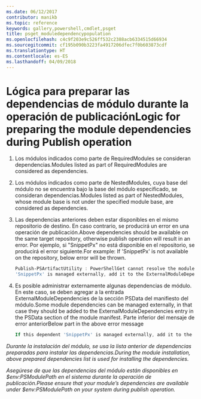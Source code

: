 ```yaml
---
ms.date: 06/12/2017
contributor: manikb
ms.topic: reference
keywords: gallery,powershell,cmdlet,psget
title: psget_moduledependencypopulation
ms.openlocfilehash: c4c9f203e9c526ff532c2388acb6334515d66934
ms.sourcegitcommit: cf195b090b3223fa4917206dfec7f0b603873cdf
ms.translationtype: HT
ms.contentlocale: es-ES
ms.lasthandoff: 04/09/2018
---
```

# <a name="logic-for-preparing-the-module-dependencies-during-publish-operation"></a><span data-ttu-id="38614-103">Lógica para preparar las dependencias de módulo durante la operación de publicación</span><span class="sxs-lookup"><span data-stu-id="38614-103">Logic for preparing the module dependencies during Publish operation</span></span>
1.  <span data-ttu-id="38614-104">Los módulos indicados como parte de RequiredModules se consideran dependencias.</span><span class="sxs-lookup"><span data-stu-id="38614-104">Modules listed as part of RequiredModules are considered as dependencies.</span></span>
2.  <span data-ttu-id="38614-105">Los módulos indicados como parte de NestedModules, cuya base del módulo no se encuentra bajo la base del módulo especificado, se consideran dependencias.</span><span class="sxs-lookup"><span data-stu-id="38614-105">Modules listed as part of NestedModules, whose module base is not under the specified module base, are considered as dependencies.</span></span>

3.  <span data-ttu-id="38614-106">Las dependencias anteriores deben estar disponibles en el mismo repositorio de destino. En caso contrario, se producirá un error en una operación de publicación.</span><span class="sxs-lookup"><span data-stu-id="38614-106">Above dependencies should be available on the same target repository, otherwise publish operation will result in an error.</span></span>
    <span data-ttu-id="38614-107">Por ejemplo, si "SnippetPx" no está disponible en el repositorio, se producirá el error siguiente.</span><span class="sxs-lookup"><span data-stu-id="38614-107">For example: If 'SnippetPx' is not available on the repository, below error will be thrown.</span></span>
    ```powershell
    Publish-PSArtifactUtility : PowerShellGet cannot resolve the module dependency 'SnippetPx' of the module 'TypePx' on the repository 'LocalRepo'. Verify that the dependent module 'SnippetPx' is available in the repository 'LocalRepo'. If this dependent
    'SnippetPx' is managed externally, add it to the ExternalModuleDependencies entry in the PSData section of the module manifest.
    ```
4.  <span data-ttu-id="38614-108">Es posible administrar externamente algunas dependencias de módulo. En este caso, se deben agregar a la entrada ExternalModuleDependencies de la sección PSData del manifiesto del módulo.</span><span class="sxs-lookup"><span data-stu-id="38614-108">Some module dependencies can be managed externally, in that case they should be added to the ExternalModuleDependencies entry in the PSData section of the module manifest.</span></span>
    <span data-ttu-id="38614-109">Parte inferior del mensaje de error anterior</span><span class="sxs-lookup"><span data-stu-id="38614-109">Below part in the above error message</span></span>
    ```powershell
    If this dependent 'SnippetPx' is managed externally, add it to the ExternalModuleDependencies entry in the PSData section of the module manifest.
    ```

<span data-ttu-id="38614-110">*Durante la instalación del módulo, se usa la lista anterior de dependencias preparadas para instalar las dependencias.*</span><span class="sxs-lookup"><span data-stu-id="38614-110">*During the module installation, above prepared dependencies list is used for installing the dependencies.*</span></span>

<span data-ttu-id="38614-111">*Asegúrese de que las dependencias del módulo están disponibles en $env:PSModulePath en el sistema durante la operación de publicación.*</span><span class="sxs-lookup"><span data-stu-id="38614-111">*Please ensure that your module’s dependencies are available under $env:PSModulePath on your system during publish operation.*</span></span>